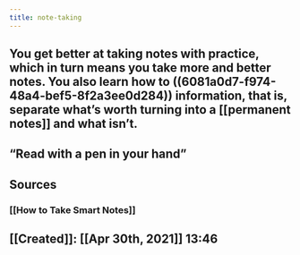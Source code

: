 ```yaml
---
title: note-taking
---
```


## You get better at taking notes with practice, which in turn means you take more and better notes. You also learn how to ((6081a0d7-f974-48a4-bef5-8f2a3ee0d284)) information, that is, separate what’s worth turning into a [[permanent notes]] and what isn’t.
## “Read with a pen in your hand”
## Sources
### [[How to Take Smart Notes]]
## [[Created]]: [[Apr 30th, 2021]] 13:46
